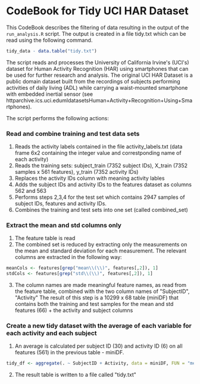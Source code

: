 CodeBook for Tidy UCI HAR Dataset
=================================

This CodeBook describes the filtering of data resulting in the output of the `run_analysis.R` script. 
The output is created in a file tidy.txt which can be read using the following command.

```R
tidy_data - data.table("tidy.txt")
```

The script reads and processes the University of California Irvine's (UCI's) dataset for Human Activity Recognition (HAR) using smartphones that can be used for further research and analysis. The original UCI HAR Dataset is a public domain dataset built from the recordings of subjects performing activities of daily living (ADL) while carrying a waist-mounted smartphone with embedded inertial sensor (see httparchive.ics.uci.edumldatasetsHuman+Activity+Recognition+Using+Smartphones).

The script performs the following actions:
### Read and combine training and test data sets
1. Reads the activity labels contained in the file activity_labels.txt (data frame 6x2 containing the integer value and correstponding name of each activity)
2. Reads the training sets: subject_train (7352 subject IDs), X_train (7352 samples x 561 features), y_train (7352 activity IDs)
3. Replaces the activity IDs column with meaning activity lables
4. Adds the subject IDs and activity IDs to the features dataset as columns 562 and 563
5. Performs steps 2,3,4 for the test set which contains 2947 samples of subject IDs, features and activity IDs.
6. Combines the training and test sets into one set (called combined_set)

### Extract the mean and std columns only
1. The feature table is read
2. The combined set is reduced by extracting only the measurements on the mean and standard deviation for each measurement. The relevant columns are extracted in the following way:
```R
meanCols <- features[grep("mean\\(\\)", features[,2]), 1]
stdCols <- features[grep("std\\(\\)", features[,2]), 1]
```
3. The column names are made meaningful feature names, as read from the feature table, combined with the two column names of "SubjectID", "Activity"
The result of this step is a 10299 x 68 table (miniDF) that contains both the training and test samples for the mean and std features (66) + the activity and subject columns

### Create a new tidy dataset with the average of each variable for each activity and each subject
1. An average is calculated per subject ID (30) and activity ID (6) on all features (561) in the previous table - miniDF.
```R
tidy_df <- aggregate(. ~ SubjectID + Activity, data = miniDF, FUN = "mean")
```
2. The result table is written to a file called "tidy.txt"